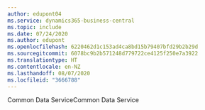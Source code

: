 ```yaml
---
author: edupont04
ms.service: dynamics365-business-central
ms.topic: include
ms.date: 07/24/2020
ms.author: edupont
ms.openlocfilehash: 6220462d1c153ad4ca8bd15b79407bfd29b2b29d
ms.sourcegitcommit: 6078bc9b2b571248d779722ce4125f250e7a3922
ms.translationtype: HT
ms.contentlocale: en-NZ
ms.lasthandoff: 08/07/2020
ms.locfileid: "3666788"
---
```

<span data-ttu-id="50a05-101">Common Data Service</span><span class="sxs-lookup"><span data-stu-id="50a05-101">Common Data Service</span></span>